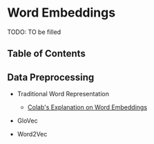 # Word Embeddings

TODO: TO be filled

## Table of Contents

## Data Preprocessing

* Traditional Word Representation
	* [Colab's Explanation on Word Embeddings](https://colah.github.io/posts/2014-07-NLP-RNNs-Representations/)

* GloVec

* Word2Vec
